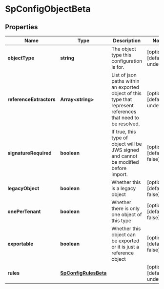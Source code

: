 # SpConfigObjectBeta

## Properties

Name | Type | Description | Notes
------------ | ------------- | ------------- | -------------
**objectType** | **string** | The object type this configuration is for. | [optional] [default to undefined]
**referenceExtractors** | **Array&lt;string&gt;** | List of json paths within an exported object of this type that represent references that need to be resolved. | [optional] [default to undefined]
**signatureRequired** | **boolean** | If true, this type of object will be JWS signed and cannot be modified before import. | [optional] [default to false]
**legacyObject** | **boolean** | Whether this is a legacy object | [optional] [default to false]
**onePerTenant** | **boolean** | Whether there is only one object of this type | [optional] [default to false]
**exportable** | **boolean** | Whether this object can be exported or it is just a reference object | [optional] [default to false]
**rules** | [**SpConfigRulesBeta**](SpConfigRulesBeta.md) |  | [optional] [default to undefined]

